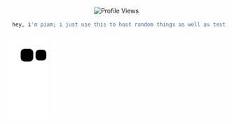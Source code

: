  <p align="center"> <img src="https://komarev.com/ghpvc/?username=peeyum" alt="Profile Views" /> </p>  

```python
  hey, i'm piam; i just use this to host random things as well as test random things
```

<a href="https://discord.com/users/610140494697332766" target="_blank"><img src="https://github.com/AstraaDev/AstraaDev/blob/output/github-contribution-grid-snake.svg" alt="snake"></a>
